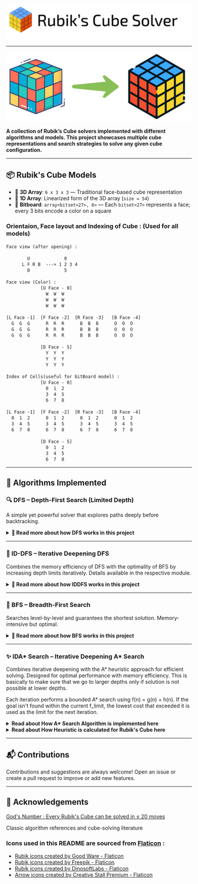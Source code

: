 <br>
<img src="Assets/Header.png" alt="Rubik's Cube" />

---
<img src="Assets/Solve_cube.png" alt="Rubik's Cube" />

<b>A collection of Rubik’s Cube solvers implemented with different algorithms and models. This project showcases multiple cube representations and search strategies to solve any given cube configuration.</b>

---

## 📦 Rubik's Cube Models

- 🧊 **3D Array**: `6 x 3 x 3` — Traditional face-based cube representation
- 🧱 **1D Array**: Linearized form of the 3D array (`size = 54`)
- 🧠 **Bitboard**: `array<bitset<27>, 6>` — Each `bitset<27>` represents a face; every 3 bits encode a color on a square

### Orientaion, Face layout and Indexing of Cube : (Used for all models)

```aiignore
Face view (after opening) :

        U             0
      L F R B  ---> 1 2 3 4
        D             5
        
Face view (Color) :
             [U Face - 0]
               W  W  W
               W  W  W
               W  W  W

[L Face -1]  [F Face -2]  [R Face -3]   [B Face -4]
  G  G  G      R  R  R      B  B  B      O  O  O
  G  G  G      R  R  R      B  B  B      O  O  O
  G  G  G      R  R  R      B  B  B      O  O  O

             [D Face - 5]
               Y  Y  Y
               Y  Y  Y
               Y  Y  Y

Index of Cells(useful for bitBoard model) :
             [U Face - 0]
               0  1  2
               3  4  5
               6  7  8

[L Face -1]  [F Face -2]  [R Face -3]   [B Face -4]
  0  1  2      0  1  2      0  1  2      0  1  2
  3  4  5      3  4  5      3  4  5      3  4  5
  6  7  8      6  7  8      6  7  8      6  7  8

             [D Face - 5]
               0  1  2
               3  4  5
               6  7  8
```

---

## 🚀 Algorithms Implemented

### 🔍 DFS – Depth-First Search (Limited Depth)

A simple yet powerful solver that explores paths deeply before backtracking.

<details>
<summary><strong>📘 Read more about how DFS works in this project</strong></summary>

#### 📌 Overview

The DFS-based solver takes an initial scrambled Rubik’s Cube and performs a **depth-first search** to reach the solved state.

However, DFS is prone to:
- Diving too deep into one path
- Failing to return a result in reasonable time
- Producing unnecessarily long solutions

To overcome this:
> We **limit DFS to a max depth of 20 moves**, based on **God’s Number** — every Rubik's Cube can be solved in 20 moves or fewer.

This max depth is configurable as a **hyperparameter**, useful for experimentation.

─────────────────────────────────────────────────


#### ⚠️ Pitfalls: When DFS Fails Unexpectedly

Sometimes, the DFS solver fails **even when the solution exists within the depth limit**.

Example:
- You apply `6` random moves to scramble the cube.
- You set `DFS max depth = 7 or 8`.
- ❌ The solver fails to find a solution!

This shouldn't happen. Why does it?

─────────────────────────────────────────────────

### 🤯 The Core Problem

This happens due to the **interaction between two constraints**:

1. **Visited Map** – Prevents re-exploration of already seen nodes
2. **Max Depth** – Limits how deep DFS can go

**Issue:**
- Solver explores a state via a **longer path** → marks it visited
- Hits the max depth → backtracks
- Later, a **shorter path** leads to the same state → skipped due to "visited"
- ❌ The better path is ignored, and no solution is found

### ✅ Solution: Remove the Visited Map

By **disabling the visited-node tracking**, the solver can:
- Revisit nodes via different paths
- Explore shorter, more optimal solutions
- Guarantee a valid result if it exists within depth limit

Yes, this increases computational complexity, but it ensures **correctness**.

─────────────────────────────────────────────────

### 🧠 Key Takeaways

- DFS may fail due to premature pruning with visited maps
- Removing the visited map allows complete exploration
- Correctness > Performance for DFS in this case

─────────────────────────────────────────────────
### 🔍 Algorithm Steps

Both `solve()` and `solve_rand()` use a recursive **depth-first search** to explore cube states. The difference is:
- `solve()` applies all 18 moves in fixed order.
- `solve_rand()` shuffles the moves at each depth to introduce randomness.

─────────────────────────────────────────────────

#### 🧠 DFS – Deterministic Version (`solve()`)

1. Start with the initial cube.
2. Begin a recursive DFS from depth = 1.
3. If cube is solved → return `true`.
4. If depth exceeds `max_depth` → return `false`.
5. Loop over all 18 possible moves (0 to 17):
    - Apply move to cube.
    - Append move to `solution`.
    - Recurse to next depth: `dfs(cube, depth + 1)`
    - If recursion returns `true`, bubble up.
    - Else, backtrack:
        - Pop move from `solution`
        - Invert the move on the cube.
6. If all moves fail to solve within `max_depth`, return `false`.

─────────────────────────────────────────────────

#### 🎲 DFS – Randomized Version (`solve_rand()`)

1. Similar to deterministic DFS, but:
2. Before each depth, shuffle the 18 moves randomly using a seeded PRNG (`mt19937`).
3. Apply moves in randomized order (for better coverage in multiple runs).
4. Recursion and backtracking logic is the same.
5. Can produce different solutions on each run, useful in puzzles with many short solutions.

─────────────────────────────────────────────────

#### 🔁 Why Randomized?

Randomization helps in cases where:
- A short solution exists but is buried behind a specific move order.
- The deterministic DFS misses it due to fixed move priority.
- Running randomized DFS multiple times increases chance of hitting a short path.

─────────────────────────────────────────────────

#### 📝 Pseudocode

```cpp
bool dfs(cube, depth):
    if cube is solved: return true
    if depth > max_depth: return false

    for move in [U, U2, U', ..., B']:
        apply move
        add move to solution
        if dfs(cube, depth+1): return true
        undo move (invert)
        remove move from solution

    return false

```

</details>

---

### 🔁 ID-DFS – Iterative Deepening DFS

Combines the memory efficiency of DFS with the optimality of BFS by increasing depth limits iteratively. Details available in the respective module.
<details>
<summary><strong>📘 Read more about how IDDFS works in this project</strong></summary>

#### 🔄 Why not just DFS or BFS?

- **DFS**:
    - Low memory usage: `O(depth)`
    - May explore long paths unnecessarily
    - May miss shorter/optimal solutions early

- **BFS**:
    - Guarantees shortest path
    - High memory usage: `O(n)` (can be infeasible for large state spaces like Rubik’s Cube)

─────────────────────────────────────────────────

#### 💡 What is IDDFS?

**Iterative Deepening DFS (IDDFS)** solves this by running **DFS repeatedly with increasing depth limits**:

> DFS with depth = 1  
> DFS with depth = 2  
> ...  
> DFS with depth = D (until solved)

Each iteration restricts DFS from exploring deeper than the current limit.

This allows:
- Low memory usage like DFS
- Early discovery of shallow solutions like BFS

Similar to DFS, it also has an option to use random DFS(all moves are tried in random order) instead of plain DFS(All moves are tried in order).

─────────────────────────────────────────────────

#### 🔄 Repeated Visits Are Okay!

Yes, **upper levels are re-visited** multiple times:

- Bottom level visited once
- Second-last level twice
- And so on...

This sounds inefficient, but in most search trees (including Rubik’s Cube), **the majority of nodes lie in the bottom levels**, so repeated top-level visits aren't costly in practice.

─────────────────────────────────────────────────

### 🧠 Summary

- ✅ Optimal like BFS
- ✅ Space-efficient like DFS
- 🔄 Repeats DFS with increasing depth
- 🧩 Ideal for large state spaces like Rubik’s Cube

👉 You can learn more about IDDFS here:  
[Wikipedia – Iterative Deepening DFS](https://en.wikipedia.org/wiki/Iterative_deepening_depth-first_search)

</details>

---

### 🔄 BFS – Breadth-First Search

Searches level-by-level and guarantees the shortest solution. Memory-intensive but optimal.

<details>
<summary><strong>📘 Read more about how BFS works in this project</strong></summary>

### 🧠 Why BFS?

**Breadth-First Search (BFS)** explores states **level by level**, starting from the root. It **guarantees the shortest sequence of moves** to solve the cube.

> No need to define a max-depth — it automatically finds the solution in ≤ 20 moves.

─────────────────────────────────────────────────

### 📐 How is BFS implemented?

The BFS solver uses:

- `queue<M>` — Standard queue for level-order traversal
- `unordered_map<M, bool, H>` — Visited map with a **custom hash function** for the cube model
- `unordered_map<M, move, H>` — Parent map to backtrack solution

Where:
- `M` is the cube model (3D/1D/Bitboard)
- `H` is a user-defined hash function for the chosen model

─────────────────────────────────────────────────

### 🔍 Algorithm Steps

1. Start with initial cube in queue, mark as visited.
2. While queue is not empty:
    - Pop the current state.
    - If solved → done!
    - Else, apply all 18 moves to create new states.
    - For each new state:
        - If not visited:
            - Mark visited
            - Save parent move
            - Push to queue
3. Once goal is reached, use `parent` map to **reconstruct solution** backward.

─────────────────────────────────────────────────

#### 📝 Pseudocode
```cpp
Initialize queue q
Initialize visited map
Initialize parent map to reconstruct the path
    
BFS_Solver(rCube):

    Push rCube to q
    Mark rCube as visited

    while q is not empty:
        rk = q.front()
        q.pop()

        if rk is in solved state: return rk  # Goal found

        for move in [U, U2, U', ..., B']:
            curr_move = move(m)
            rk.make_move(curr_move)

            if rk is not visited:
                Mark rk as visited
                Record parent[rk] = curr_move
                Push rk to q
            
            # Restore state for next move
            rk.invert_move(curr_move)  

    return rCube  # If no solution is found
```

─────────────────────────────────────────────────

### 🧠 Summary

- ✅ Always finds the optimal solution
- 📦 Uses queue + visited + parent tracking
- 🧠 Requires hash function for cube model
- ⚠️ Memory-intensive for deeper scrambles

</details>

---

### ✨ IDA* Search – Iterative Deepening A* Search

Combines iterative deepening with the A* heuristic approach for efficient solving. Designed for optimal performance with memory efficiency.
This is basically to make sure that we go to larger depths only if solution is not possible at lower depths.

Each iteration performs a bounded A* search using f(n) = g(n) + h(n). If the goal isn't found within the current f_limit, the lowest cost that exceeded it is used as the limit for the next iteration.

<details>

<summary><strong>Read about How A* Search Algorithm is implemented here </strong></summary>

#### 👉 Check out this video basics A* Search Algorithm: [A* Search](https://www.youtube.com/watch?v=88I6IidylGc)

### I. Core Concepts & Problem Representation

#### Graph Representation:

Real-world navigation or puzzle-solving problems are modeled as a graph:

- **Nodes:** Each node represents a possible state/configuration of the Rubik's Cube.
- **Edges:** An edge between nodes signifies a legal Rubik's Cube move (like U, R, F, etc.).
- **Weights:** The cost of moving from one state to another. For the Rubik's Cube, this is usually constant (each move costs 1).

#### Shortest Path Problem:

Find the sequence of legal moves (path) from the **scrambled state** (start node) to the **solved state** (goal node) with the **least number of moves** (minimum cost).

─────────────────────────────────────────────────

### II. Initial Approaches to Pathfinding

#### A. Greedy / Heuristic search Algorithm:

- **Core Idea:** Always expand the node that seems closest to the goal based on the heuristic.
- **Heuristic Estimate:** Number of moves required to solve the corner of cube. This is a good underestimate of actual number of moves required to solve the cube.
- **Advantages:** Fast and memory-efficient.
- **Disadvantages:** Not guaranteed to find the optimal path.

#### B. Uniform Cost Search (UCS) / Dijkstra Algorithm:

- **Core Idea:** Always expand the node with the lowest cost from the start (g(n)).
- **Priority Queue:** Ordered by g(n).
- **Optimality Guarantee:** Always finds the optimal path.
- **Disadvantages:** Can explore unnecessary nodes far from the goal.

─────────────────────────────────────────────────

### III. A\* Search Algorithm

#### Motivation for A\* :

A\* bridges the gap between UCS (which guarantees optimality) and Greedy (which is fast) by combining:

- **g(n):** Cost so far from start to node `n`. [Used by UCS / Dijkstra]
- **h(n):** Heuristic estimate from node `n` to the goal. [Used by Greedy / Heuristic search]
- **f(n):** Total estimated cost: `f(n) = g(n) + h(n)`. [Used by A* search]

This is like providing direction to UCS algorithm by prioritizing the nodes which are closer to the goal.

#### Mechanism:

1. Initialize a priority queue ordered by `f(n)`.
2. Start from the initial cube configuration.
3. While the queue is not empty:
    - Pop the node with the lowest `f(n)`.
    - If it is the goal state, return the path.
    - For each valid move:
        - Apply move → generate new state.
        - If not visited or found with a lower cost:
            - Compute `g`, `h`, `f`.
            - Push into priority queue.

#### Advantages:

- Optimal (if heuristic is admissible).
- More efficient than UCS in large search spaces.

#### Visualizing Heuristics:

You can imagine `h(n)` as a hill or gradient that “tilts” the search toward the goal — it adds direction.

─────────────────────────────────────────────────

### IV. Heuristics and Admissibility

#### What is a Heuristic?

An estimate `h(n)` of the cost to reach the goal from node `n`. It is the heart of A* search algorithm. It must be:

- **Admissible:** Always underestimates the true cost.

#### Impact of Heuristic:

- Good heuristics reduce search space.
- Poor heuristics reduce performance or break optimality.

#### Examples:

- **Admissible:** CornerPatternDatabase (accurate lookup of minimum moves required to solve the corner of cube).
- **Non-Admissible:** Overestimating the number of moves (can skip optimal solutions).
- **Euclidean Distance:** Admissible in geometric spaces.
- **Manhattan Distance:** May fail in non-grid graphs.

#### Worst/Best Admissible:

- **Worst:** `h(n) = 0` → Reduces A\* to UCS.
- **Best:** Exact distance to goal (impractical unless the problem is trivial).

</details>

<details>

<summary><strong>Read about How Heuristic is calculated for Rubik's Cube here </strong></summary>

Data 0 

─────────────────────────────────────────────────

Data

</details>

---
## 📬 Contributions
Contributions and suggestions are always welcome!
Open an issue or create a pull request to improve or add new features.

---
## 🙌 Acknowledgements
[God's Number : Every Rubik's Cube can be solved in ≤ 20 moves](https://www.jstor.org/stable/10.4169/college.math.j.45.4.258?seq=9)

Classic algorithm references and cube-solving literature

### Icons used in this README are sourced from [Flaticon](https://www.flaticon.com) :

- <a href="https://www.flaticon.com/free-icons/rubik" title="Rubik icons">Rubik icons created by Good Ware - Flaticon</a>
- <a href="https://www.flaticon.com/free-icons/rubik" title="Rubik icons">Rubik icons created by Freepik - Flaticon</a>
- <a href="https://www.flaticon.com/free-icons/rubik" title="Rubik icons">Rubik icons created by DinosoftLabs - Flaticon</a>
- <a href="https://www.flaticon.com/free-icons/arrow" title="arrow icons">Arrow icons created by Creative Stall Premium - Flaticon</a>
